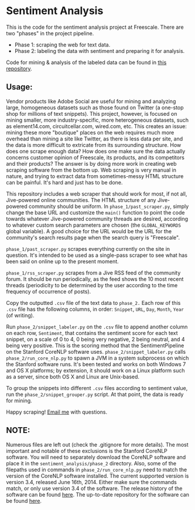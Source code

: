 Sentiment Analysis
===

This is the code for the sentiment analysis project at Freescale. There are two "phases" in the project pipeline.

- Phase 1: scraping the web for text data.
- Phase 2: labeling the data with sentiment and preparing it for analysis.

Code for mining & analysis of the labeled data can be found in [this repository](https://github.com/gregkinman-b48856/sentiment_mining).

Usage:
---

Vendor products like Adobe Social are useful for mining and analyzing large, homogeneous datasets such as those found on Twitter (a one-stop shop for millions of text snippets). This project, however, is focused on mining smaller, more industry-specific, more heterogeneous datasets, such as element14.com, circuitcellar.com, wired.com, etc. This creates an issue: mining these more "boutique" places on the web requires much more overhead than mining a site like Twitter, as there is less data per site, and the data is more difficult to extricate from its surrounding structure. How does one scrape enough data? How does one make sure the data actually concerns customer opinion of Freescale, its products, and its competitors and their products? The answer is by doing more work in creating web scraping software from the bottom up. Web scraping is very manual in nature, and trying to extract data from sometimes-messy HTML structure can be painful. It's hard and just has to be done.

This repository includes a web scraper that should work for most, if not all, Jive-powered online communities. The HTML structure of any Jive-powered community should be uniform. In `phase_1/past_scraper.py`, simply change the base URL and customize the `main()` function to point the code towards whatever Jive-powered community threads are desired, according to whatever custom search parameters are chosen (the `GLOBAL_KEYWORDS` global variable). A good choice for the URL would be the URL for the community's search results page when the search query is "Freescale".

`phase_1/past_scraper.py` scrapes everything currently on the site in question. It's intended to be used as a single-pass scraper to see what has been said on online up to the present moment.

`phase_1/rss_scraper.py` scrapes from a Jive RSS feed of the community forum. It should be run periodically, as the feed shows the 10 most recent threads (periodicity to be determined by the user according to the time frequency of occurrence of posts).

Copy the outputted `.csv` file of the text data to `phase_2.` Each row of this `.csv` file has the following columns, in order: `Snippet`, `URL`, `Day`, `Month`, `Year` (of writing).

Run `phase_2/snippet_labeler.py` on the `.csv` file to append another column on each row, `Sentiment`, that contains the sentiment score for each text snippet, on a scale of 0 to 4, 0 being very negative, 2 being neutral, and 4 being very positive. This is the scoring method that the SentimentPipeline on the Stanford CoreNLP software uses. `phase_2/snippet_labeler.py` calls `phase_2/run_core_nlp.py` to spawn a JVM in a system subprocess on which the Stanford software runs. It's been tested and works on both Windows 7 and OS X platforms; by extension, it should work on a Linux platform such as a server, since both OS X and Linux are Unix-based.

To group the snippets into different `.csv` files according to sentiment value, run the `phase_2/snippet_grouper.py` script. At that point, the data is ready for mining.

Happy scraping! [Email me](mailto:gregakinman@gmail.com) with questions.

NOTE:
---

Numerous files are left out (check the .gitignore for more details). The most important and notable of these exclusions is the Stanford CoreNLP software. You will need to separately download the CoreNLP software and place it in the `sentiment_analysis/phase_2` directory. Also, some of the filepaths used in commands in `phase_2/run_core_nlp.py` need to match the version of the CoreNLP software installed. The current supported version is version 3.4, released June 16th, 2014. Either make sure the commands match, or only use version 3.4 of the software. The release history of the software can be found [here](http://nlp.stanford.edu/software/corenlp.shtml#History). The up-to-date repository for the software can be found [here](https://github.com/stanfordnlp/CoreNLP).
